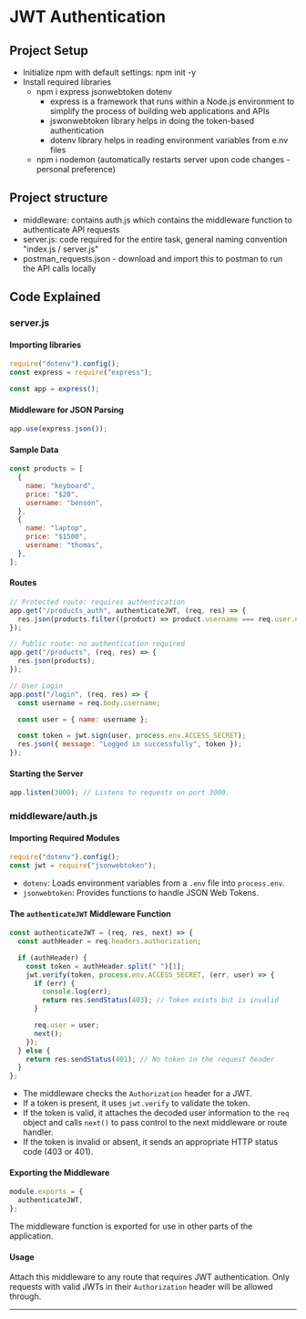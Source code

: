 # JWT Authentication

## Project Setup

- Initialize npm with default settings: npm init -y
- Install required libraries
  - npm i express jsonwebtoken dotenv
    - express is a framework that runs within a Node.js environment to simplify the process of building web applications and APIs
    - jswonwebtoken library helps in doing the token-based authentication
    - dotenv library helps in reading environment variables from e.nv files
  - npm i nodemon (automatically restarts server upon code changes - personal preference)

## Project structure

- middleware: contains auth.js which contains the middleware function to authenticate API requests
- server.js: code required for the entire task, general naming convention "index.js / server.js"
- postman_requests.json - download and import this to postman to run the API calls locally

## Code Explained

### server.js

#### Importing libraries

```javascript
require("dotenv").config();
const express = require("express");

const app = express();
```

#### Middleware for JSON Parsing

```javascript
app.use(express.json());
```

#### Sample Data

```javascript
const products = [
  {
    name: "keyboard",
    price: "$20",
    username: "benson",
  },
  {
    name: "laptop",
    price: "$1500",
    username: "thomas",
  },
];
```

#### Routes

```javascript
// Protected route: requires authentication
app.get("/products_auth", authenticateJWT, (req, res) => {
  res.json(products.filter((product) => product.username === req.user.name));
});

// Public route: no authentication required
app.get("/products", (req, res) => {
  res.json(products);
});

// User Login
app.post("/login", (req, res) => {
  const username = req.body.username;

  const user = { name: username };

  const token = jwt.sign(user, process.env.ACCESS_SECRET);
  res.json({ message: "Logged in successfully", token });
});
```

#### Starting the Server

```javascript
app.listen(3000); // Listens to requests on port 3000.
```

### middleware/auth.js

#### Importing Required Modules

```javascript
require("dotenv").config();
const jwt = require("jsonwebtoken");
```

- `dotenv`: Loads environment variables from a `.env` file into `process.env`.
- `jsonwebtoken`: Provides functions to handle JSON Web Tokens.

#### The `authenticateJWT` Middleware Function

```javascript
const authenticateJWT = (req, res, next) => {
  const authHeader = req.headers.authorization;

  if (authHeader) {
    const token = authHeader.split(" ")[1];
    jwt.verify(token, process.env.ACCESS_SECRET, (err, user) => {
      if (err) {
        console.log(err);
        return res.sendStatus(403); // Token exists but is invalid
      }

      req.user = user;
      next();
    });
  } else {
    return res.sendStatus(401); // No token in the request header
  }
};
```

- The middleware checks the `Authorization` header for a JWT.
- If a token is present, it uses `jwt.verify` to validate the token.
- If the token is valid, it attaches the decoded user information to the `req` object and calls `next()` to pass control to the next middleware or route handler.
- If the token is invalid or absent, it sends an appropriate HTTP status code (403 or 401).

#### Exporting the Middleware

```javascript
module.exports = {
  authenticateJWT,
};
```

The middleware function is exported for use in other parts of the application.

#### Usage

Attach this middleware to any route that requires JWT authentication. Only requests with valid JWTs in their `Authorization` header will be allowed through.

---
